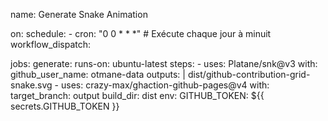 name: Generate Snake Animation

on:
  schedule:
    - cron: "0 0 * * *"  # Exécute chaque jour à minuit
  workflow_dispatch:

jobs:
  generate:
    runs-on: ubuntu-latest
    steps:
      - uses: Platane/snk@v3
        with:
          github_user_name: otmane-data
          outputs: |
            dist/github-contribution-grid-snake.svg
      - uses: crazy-max/ghaction-github-pages@v4
        with:
          target_branch: output
          build_dir: dist
        env:
          GITHUB_TOKEN: ${{ secrets.GITHUB_TOKEN }}
